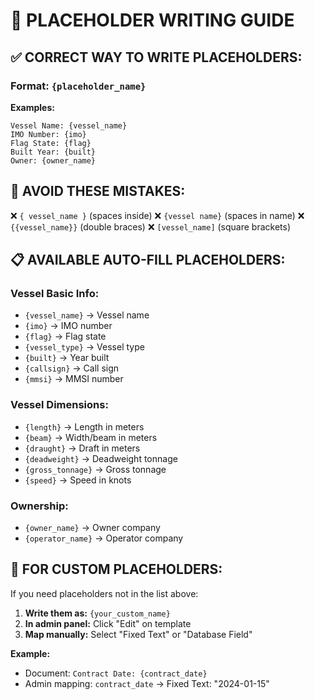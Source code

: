 # 📝 PLACEHOLDER WRITING GUIDE

## ✅ CORRECT WAY TO WRITE PLACEHOLDERS:

### **Format:** `{placeholder_name}`

**Examples:**
```
Vessel Name: {vessel_name}
IMO Number: {imo}
Flag State: {flag}
Built Year: {built}
Owner: {owner_name}
```

## 🚫 AVOID THESE MISTAKES:

❌ `{ vessel_name }` (spaces inside)
❌ `{vessel name}` (spaces in name)
❌ `{{vessel_name}}` (double braces)
❌ `[vessel_name]` (square brackets)

## 📋 AVAILABLE AUTO-FILL PLACEHOLDERS:

### **Vessel Basic Info:**
- `{vessel_name}` → Vessel name
- `{imo}` → IMO number
- `{flag}` → Flag state
- `{vessel_type}` → Vessel type
- `{built}` → Year built
- `{callsign}` → Call sign
- `{mmsi}` → MMSI number

### **Vessel Dimensions:**
- `{length}` → Length in meters
- `{beam}` → Width/beam in meters
- `{draught}` → Draft in meters
- `{deadweight}` → Deadweight tonnage
- `{gross_tonnage}` → Gross tonnage
- `{speed}` → Speed in knots

### **Ownership:**
- `{owner_name}` → Owner company
- `{operator_name}` → Operator company

## 🔧 FOR CUSTOM PLACEHOLDERS:

If you need placeholders not in the list above:

1. **Write them as:** `{your_custom_name}`
2. **In admin panel:** Click "Edit" on template
3. **Map manually:** Select "Fixed Text" or "Database Field"

**Example:**
- Document: `Contract Date: {contract_date}`
- Admin mapping: `contract_date` → Fixed Text: "2024-01-15"